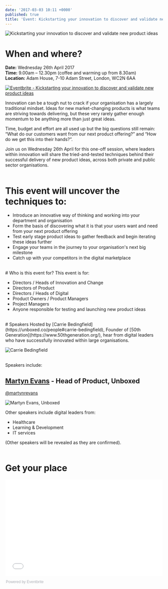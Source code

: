 ```yaml
---
date: '2017-03-03 10:11 +0000'
published: true
title: 'Event: Kickstarting your innovation to discover and validate new product ideas'
---
```

![Kickstarting your innovation to discover and validate new product ideas](http://i1291.photobucket.com/albums/b548/grammccram/Kickstarting%20your%20innovation%20to%20discover%20and%20validate%20new%20product%20ideas1_zpsemc0jvhr.png)

# When and where?
<b>Date:</b> Wednesday 26th April 2017<br/>
<b>Time:</b> 9.00am – 12.30pm (coffee and warming up from 8.30am)<br/>
<b>Location:</b> Adam House, 7-10 Adam Street, London, WC2N 6AA<br/>

<a href="https://www.eventbrite.co.uk/e/kickstarting-your-innovation-to-discover-and-validate-new-product-ideas-tickets-32328835417?ref=ebtn" target="_blank"><img src="https://www.eventbrite.co.uk/custombutton?eid=32328835417" alt="Eventbrite - Kickstarting your innovation to discover and validate new product ideas" /></a>

Innovation can be a tough nut to crack if your organisation has a largely traditional mindset. Ideas for new market-changing products is what teams are striving towards delivering, but these very rarely gather enough momentum to be anything more than just great ideas.<br/>

Time, budget and effort are all used up but the big questions still remain: “What do our customers want from our next product offering?” and “How do we get this into their hands?”.<br/>

Join us on Wednesday 26th April for this one-off session, where leaders within innovation will share the tried-and-tested techniques behind their successful delivery of new product ideas, across both private and public sector organisations.<br/>
<br/>

# This event will uncover the techniques to:<br/>

- Introduce an innovative way of thinking and working into your department and organisation
- Form the basis of discovering what it is that your users want and need from your next product offering
- Test early stage product ideas to gather feedback and begin iterating these ideas further
- Engage your teams in the journey to your organisation's next big milestone
- Catch up with your competitors in the digital marketplace

<br/>
# Who is this event for?
This event is for:<br/>

- Directors / Heads of Innovation and Change
- Directors of Product
- Directors / Heads of Digital
- Product Owners / Product Managers
- Project Managers
- Anyone responsible for testing and launching new product ideas

<br/>
# Speakers
Hosted by [Carrie Bedingfield](https://unboxed.co/people#carrie-bedingfield), Founder of [50th Generation](https://www.50thgeneration.org/), hear from digital leaders who have successfully innovated within large organisations.<br/>

![Carrie Bedingfield](http://i1291.photobucket.com/albums/b548/grammccram/9d8678f8-f37e-4e42-8029-ac711c8d3551_zpsmukfgmfi.png)

<br/>
Speakers include:<br/>

## [Martyn Evans](https://unboxed.co/people#martyn-evans) - Head of Product, Unboxed<br/>
[@martynrevans](https://twitter.com/martynrevans)<br/>

![Martyn Evans, Unboxed](http://i1291.photobucket.com/albums/b548/grammccram/f1ee6370-00fd-4f20-9503-055d86aad011_zpswhnuvet6.png)

Other speakers include digital leaders from:<br/>

- Healthcare
- Learning & Development
- IT services

(Other speakers will be revealed as they are confirmed).<br/>
<br/>

# Get your place

<div style="width:100%; text-align:left;"><iframe src="//eventbrite.co.uk/tickets-external?eid=32328835417&ref=etckt" frameborder="0" height="308" width="100%" vspace="0" hspace="0" marginheight="5" marginwidth="5" scrolling="auto" allowtransparency="true"></iframe><div style="font-family:Helvetica, Arial; font-size:12px; padding:10px 0 5px; margin:2px; width:100%; text-align:left;" ><a class="powered-by-eb" style="color: #ADB0B6; text-decoration: none;" target="_blank" href="http://www.eventbrite.co.uk/">Powered by Eventbrite</a></div></div>
